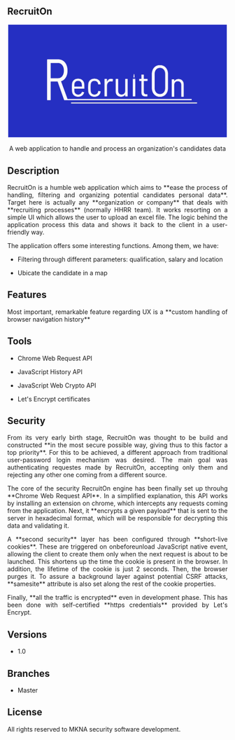 ## RecruitOn 

<p align="center">
  <img src="https://github.com/ims-opensolutions/space-frog-recruit-on-app/blob/master/logo/Recruit0n_big.jpg" width=500 alt="RecruitOn Logo" />
</p>

<p align="center">A web application to handle and process an organization's candidates data</p>

## Description

<p align="justify">RecruitOn is a humble web application which aims to **ease the process of handling, filtering and organizing potential candidates personal data**. Target here is actually any **organization or company** that deals with **recruiting processes** (normally HHRR team). It works resorting on a simple UI which allows the user to upload an excel file. The logic behind the application process this data and shows it back to the client in a user-friendly way. </p>

<p align="justify">The application offers some interesting functions. Among them, we have:</p>

* <p>Filtering through different parameters: qualification, salary and location</p>
* <p>Ubicate the candidate in a map</p>

## Features

<p align="justify">Most important, remarkable feature regarding UX is a **custom handling of browser navigation history**</p>

## Tools

* <p>Chrome Web Request API</p>
* <p>JavaScript History API</p>
* <p>JavaScript Web Crypto API</p>
* <p>Let's Encrypt certificates</p>

## Security

<p align="justify">From its very early birth stage, RecruitOn was thought to be build and constructed **in the most secure possible way, giving thus to this factor a top priority**. For this to be achieved, a different approach from traditional user-password login mechanism was desired. The main goal was authenticating requestes made by RecruitOn, accepting only them and rejecting any other one coming from a different source.</p>

<p align="justify">The core of the security RecruitOn engine has been finally set up throuhg **Chrome Web Request API**. In a simplified explanation, this API works by installing an extension on chrome, which intercepts any requests coming from the application. Next, it **encrypts a given payload** that is sent to the server in hexadecimal format, which will be responsible for decrypting this data and validating it.</p>

<p align="justify">A **second security** layer has been configured through **short-live cookies**. These are triggered on onbeforeunload JavaScript native event, allowing the client to create them only when the next request is about to be launched. This shortens up the time the cookie is present in the browser. In addition, the lifetime of the cookie is just 2 seconds. Then, the browser purges it. To assure a background layer against potential CSRF attacks, **samesite** attribute is also set along the rest of the cookie properties.</p>

<p align="justify">Finally, **all the traffic is encrypted** even in development phase. This has been done with self-certified **https credentials** provided by Let's Encrypt.</p>

## Versions

* <p>1.0</p>

## Branches 

* <p>Master</p>

## License

<p align="justify">All rights reserved to MKNA security software development.</p>

